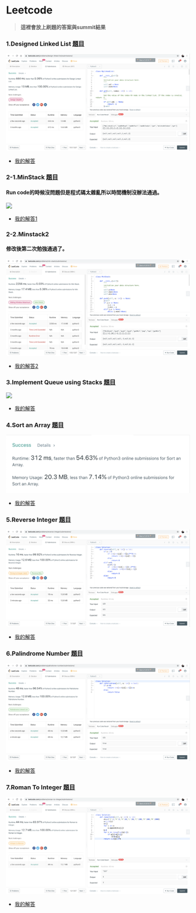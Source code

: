 # Leetcode
> **這裡會放上刷題的答案與summit結果**



### 1.Designed Linked List [題目](https://leetcode.com/problems/design-linked-list/)
![](/LeetCode/Summits/LinkedList.png)
* [我的解答](https://github.com/tonyforreal/Tony-learning-note/blob/master/LeetCode/LinkedList.py)


### 2-1.MinStack [題目](https://leetcode.com/problems/min-stack/)
#### Run code的時候沒問題但是程式碼太雜亂所以時間機制沒辦法通過。
![](/LeetCode/Summits/minstack.png)
* [我的解答1](https://github.com/tonyforreal/Tony-learning-note/blob/master/LeetCode/Minstack1.py)

### 2-2.Minstack2
#### 修改後第二次勉強通過了。
![](/LeetCode/Summits/minstack2.png)
* [我的解答2](https://github.com/tonyforreal/Tony-learning-note/blob/master/LeetCode/Minstack2.py)

### 3.Implement Queue using Stacks [題目](https://leetcode.com/problems/implement-queue-using-stacks/)
![](/LeetCode/Summits/Queue.png)
* [我的解答](https://github.com/tonyforreal/Tony-learning-note/blob/master/LeetCode/Queue.py)


### 4.Sort an Array [題目](https://leetcode.com/problems/sort-an-array/submissions/)
![](/LeetCode/Summits/SortanArray.png)
* [我的解答](https://github.com/tonyforreal/Tony-learning-note/blob/master/LeetCode/SortAnArray.py)

### 5.Reverse Integer [題目](https://leetcode.com/problems/reverse-integer/)
![](/LeetCode/Summits/reverse-integer.png)
* [我的解答](https://github.com/tonyforreal/Tony-learning-note/blob/master/LeetCode/Reverse-Integer.py)

### 6.Palindrome Number [題目](https://leetcode.com/problems/palindrome-number/)
![](/LeetCode/Summits/palindrome-number.png)
* [我的解答](https://github.com/tonyforreal/Tony-learning-note/blob/master/LeetCode/Palindrome-Number.py)

### 7.Roman To Integer [題目](https://leetcode.com/problems/roman-to-integer/)
![](/LeetCode/Summits/roman-to-integer.png)
* [我的解答](https://github.com/tonyforreal/Tony-learning-note/blob/master/LeetCode/Roman-To-Integer.py)
